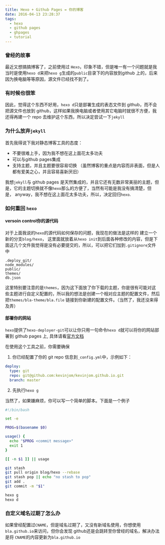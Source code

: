 ```yaml
---
title: Hexo + Github Pages = 你的博客
date: 2016-04-13 23:28:37
tags:
  - hexo
  - github pages
  - ghpages
  - tutorial
---
```



### 曾经的故事
最近又想搞搞博客了，之前使用过 `Hexo`，印象不错，但是唯一有一个问题就是我当时是使用`hexo d`来把`hexo g`生成的`public`目录下的内容放到github 上的，后来因为换电脑等等原因，源文件已经找不到了。

### 有时候也很笨
因此，觉得这个东西不好用，`hexo d`只是部署生成的表态文件到 github，而不会把源文件也放到 github，这样如果我换电脑或者使用其它电脑时就很不方便，我还得再建一个 repo 去维护这个东西，所以决定尝试一下`jekyll`

### 为什么放弃`jekyll`
首先我得说下我对静态博客工具的态度：

- 不要很难上手，因为我不想在这上面花太多功夫
- 可以与github pages集成
- 支持主题，并且主题要很容易切换 （虽然博客的重点是内容而非表面，但是人都有爱美之心，并且容易喜新厌旧）

我想`jekyll`与 github pages 是天然集成的，并且它还有无数非常美丽的主题，但是，它的主题切换就不像`hexo`那么的方便了，当然有可能是我没有搞清楚，但是， anyway，我不想在这上面花太多功夫，所以，决定回归`hexo`.


### 如何重回 `hexo`

#### versoin control你的源代码
对于上面我说的`hexo`的源代码如何保存的问题，我现在的做法是这样的
建立一个新的分支`blog/hexo`， 这里面就放着从`hexo init`到后面各种修改的内容，但是下面这几个文件我觉得是没有必要提交的，所以，可以把它们加到`.gitignore`文件中

```text
.deploy_git/
node_modules/
public/
themes/
db.json
```
这里特别要注意的是`themes`，因为这下面放了你下载的主题，你是很有可能对这些主题进行自定义配置的，所以我的想法是创建一个相对应主题的配置文件，然后把`themes/bla-theme/bla.file` 链接到你新建的配置文件。（当然了，我还没来得及弄）

#### 部署你的网站
`hexo`提供了`hexo-deployer-git`可以让你只用一句命令`hexo d`就可以将你的网站部署到 github pages 上, 具体请看[官方文档](https://hexo.io/docs/deployment.html)

在使用这个工具之前，你需要确保

1. 你已经配置了你的 git repo 信息到`_config.yml`中，示例如下：
```yaml
deploy:
  type: git
  repo: git@github.com:kevinjom/kevinjom.github.io.git
  branch: master
```
2. 先执行`hexo g`

当然了，如果嫌麻烦，你可以写一个简单的脚本。下面是一个例子

```bash
#!/bin/bash

set -e

PROG=$(basename $0)

usage() {
  echo "$PROG <commit message>"
  exit 1
}

[[ -n $1 ]] || usage

git stash
git pull origin blog/hexo --rebase
git stash pop || echo "no stash to pop"
git add .
git commit -m "$1"

hexo g
hexo d

```

### 自定义域名过期了怎么办
如果曾经配置过`CNAME`，但是域名过期了，又没有新域名使用，你想使用`bla.github.io`来访问，但你会发现 github还是会跳转至你曾经的域名，解决办法是将 `CNAME`的内容更新为`bla.github.io`

